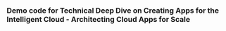 ### Demo code for Technical Deep Dive on Creating Apps for the Intelligent Cloud - Architecting Cloud Apps for Scale

